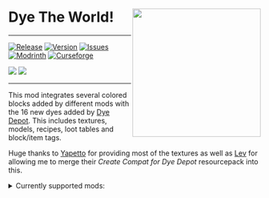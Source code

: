 [KOTLIN_FORGE_FORGE]: https://www.curseforge.com/minecraft/mc-mods/kotlin-for-forge
[DYE_DEPOT]: https://modrinth.com/mod/dye-depot
[ISSUES]: https://github.com/PssbleTrngle/DyeTheWorld/issues
[DOWNLOAD]: https://modrinth.com/mod/dye-the-world/versions
[CURSEFORGE]: https://www.curseforge.com/minecraft/mc-mods/dye-the-world
[MODRINTH]: https://modrinth.com/mod/dye-the-world

# Dye The World! <!-- modrinth_exclude.start --> <img src="https://raw.githubusercontent.com/PssbleTrngle/DyeTheWorld/1.20.x/src/main/resources/assets/dye_the_world/icon_transparent.png" align="right" height="256" />

---

[![Release](https://img.shields.io/github/v/release/PssbleTrngle/DyeTheWorld?label=Version&sort=semver)][DOWNLOAD]
[![Version](https://cf.way2muchnoise.eu/versions/1135725.svg)][DOWNLOAD]
[![Issues](https://img.shields.io/github/issues/PssbleTrngle/DyeTheWorld?label=Issues)][ISSUES]
[![Modrinth](https://img.shields.io/modrinth/dt/NaUMeOvG?color=green&logo=modrinth&logoColor=green)][MODRINTH]
[![Curseforge](https://img.shields.io/curseforge/dt/1135725?logo=curseforge)][CURSEFORGE]
<!-- modrinth_exclude.end -->

[![](https://img.shields.io/badge/🎨-ADDON%20FOR%20DYE%20DEPOT-tan?labelColor=gray&style=for-the-badge)][DYE_DEPOT]
[![](https://img.shields.io/badge/REQUIRES%20KOTLIN%20FOR%20FORGE-7f52ff?logo=kotlin&labelColor=gray&style=for-the-badge)][KOTLIN_FORGE_FORGE]

---

This mod integrates several colored blocks added by different mods with the 16 new dyes added by [Dye Depot][DYE_DEPOT].
This includes textures, models, recipes, loot tables and block/item tags.

Huge thanks to [Yapetto](https://modrinth.com/user/Yapetto) for providing most of the textures 
as well as [Lev](https://modrinth.com/user/lev) for allowing me to merge their *Create Compat for Dye Depot* resourcepack into this.

<details>
<summary>
    Currently supported mods:    
</summary>

- [Another Furniture Mod](https://modrinth.com/mod/another-furniture) (Sofas, Stools, Curtains, ...)
- [Supplementaries](https://modrinth.com/mod/supplementaries) (Sacks, Flags, Candle Holders, ...)
- [Farmer's Delight](https://modrinth.com/mod/farmers-delight) (Canvas Signs)
- [Create](https://modrinth.com/mod/create) (Seats, Toolboxes, Sails)
- [Quark](https://modrinth.com/mod/quark) (Stools, Glass Shards)
- [Clayworks](https://modrinth.com/mod/clayworks) (Terracotta Bricks, Colored Decorated Pots)
- [Domestication Innovation](https://modrinth.com/mod/domestication-innovation) (Pet Beds)
- [Alex's Caves](https://modrinth.com/mod/alexs-caves) (Radon Lamps)

</details>
